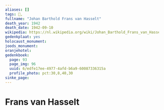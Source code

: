 ```yaml
---
aliases: []
tags: 👤, 
fullname: "Johan Barthold Frans van Hasselt"
death_year: 1942
death_date: 1942-09-10
wikipedia: https://nl.wikipedia.org/wiki/Johan_Barthold_Frans_van_Hasselt
gedenkplaat: yes
holocaust_monument:
joods_monument:
oranjehotel:
gedenkboek:
  page: 93
  page_img: 96
  uuid: 6/edfe17ee-4977-4afd-b6a9-60087336315a
  profile_photo: pct:30,8,40,30
sinke_page:
---
```


# Frans van Hasselt
